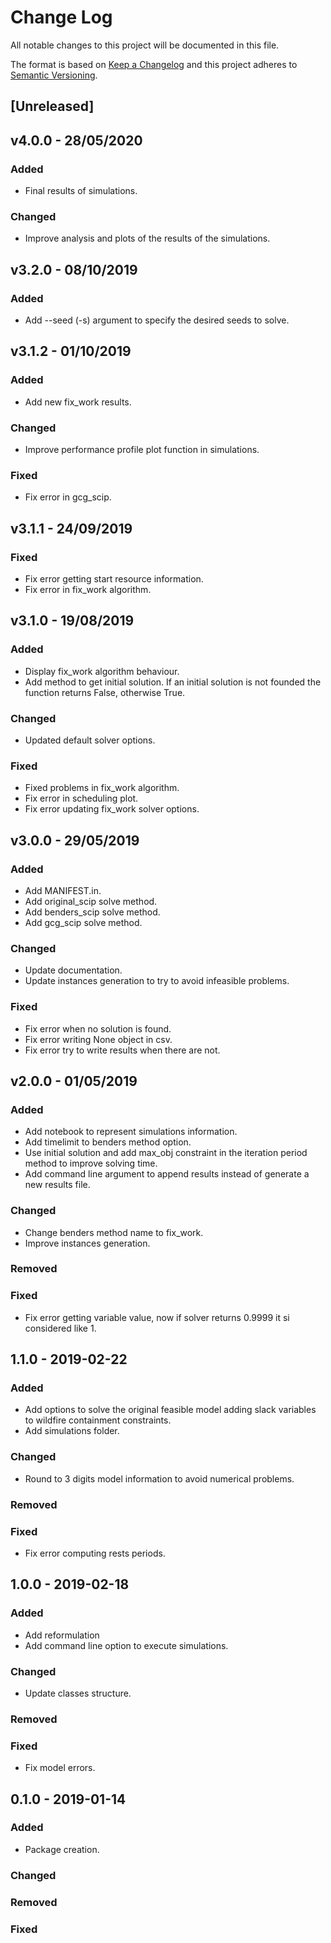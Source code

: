 Change Log
==========

All notable changes to this project will be documented in this file.

The format is based on [Keep a Changelog](http://keepachangelog.com)
and this project adheres to [Semantic Versioning](http://semver.org/).


[Unreleased]
------------

v4.0.0 - 28/05/2020
-------------------

### Added ###
- Final results of simulations.

### Changed ###
- Improve analysis and plots of the results of the simulations.


v3.2.0 - 08/10/2019
-------------------
### Added ###
- Add --seed (-s) argument to specify the desired seeds to solve.


v3.1.2 - 01/10/2019
-------------------
### Added ###
- Add new fix_work results.

### Changed ###
- Improve performance profile plot function in simulations.

### Fixed ###
- Fix error in gcg_scip.

v3.1.1 - 24/09/2019
-------------------
### Fixed ###
- Fix error getting start resource information.
- Fix error in fix_work algorithm.

v3.1.0 - 19/08/2019
-------------------

### Added ###
- Display fix_work algorithm behaviour.
- Add method to get initial solution. If an initial solution is not founded the function returns False, otherwise True.

### Changed ###
- Updated default solver options.

### Fixed ###
- Fixed problems in fix_work algorithm.
- Fix error in scheduling plot.
- Fix error updating fix_work solver options.

v3.0.0 - 29/05/2019
-------------------

### Added ###
- Add MANIFEST.in.
- Add original_scip solve method.
- Add benders_scip solve method.
- Add gcg_scip solve method.

### Changed ###
- Update documentation.
- Update instances generation to try to avoid infeasible problems.

### Fixed ###
- Fix error when no solution is found.
- Fix error writing None object in csv.
- Fix error try to write results when there are not.

v2.0.0 - 01/05/2019
-------------------

### Added ###
- Add notebook to represent simulations information.
- Add timelimit to benders method option.
- Use initial solution and add max_obj constraint in the iteration period method to improve solving time.
- Add command line argument to append results instead of generate a new results file.

### Changed ###
- Change benders method name to fix_work.
- Improve instances generation.

### Removed ###

### Fixed ###
- Fix error getting variable value, now if solver returns 0.9999 it si considered like 1.

1.1.0 - 2019-02-22
------------------

### Added ###
- Add options to solve the original feasible model adding slack variables to wildfire containment constraints.
- Add simulations folder.

### Changed ###
- Round to 3 digits model information to avoid numerical problems.

### Removed ###

### Fixed ###
- Fix error computing rests periods.


1.0.0 - 2019-02-18
------------------

### Added ###
+ Add reformulation
+ Add command line option to execute simulations.

### Changed ###
+ Update classes structure.

### Removed ###

### Fixed ###
+ Fix model errors.


0.1.0 - 2019-01-14
------------------

### Added ###
- Package creation.

### Changed ###

### Removed ###

### Fixed ###